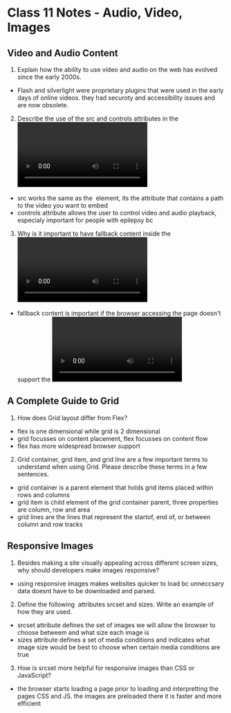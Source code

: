 # Class 11 Notes - Audio, Video, Images

## Video and Audio Content

1. Explain how the ability to use video and audio on the web has evolved since the early 2000s.

- Flash and silverlight were proprietary plugins that were used in the early days of online videos.  they had securoty and accessibility issues and are now obsolete.  

2. Describe the use of the src and controls attributes in the <video> element.

- src works the same as the <img> element, its the attribute that contains a path to the video you want to embed
- controls attribute allows the user to control video and audio playback, especialy important for people with epilepsy bc

3. Why is it important to have fallback content inside the <video> element?
Write a very short story where <audio> and <video> are characters.

- fallback content is important if the browser accessing the page doesn't support the <video> element.  it can be a direct link to the video file

## A Complete Guide to Grid

1. How does Grid layout differ from Flex?

- flex is one dimensional while grid is 2 dimensional
- grid focusses on content placement, flex focusses on content flow
- flex has more widespread browser support

2. Grid container, grid item, and grid line are a few important terms to understand when using Grid. Please describe these terms in a few sentences.

- grid container is a parent element that holds grid items placed within rows and columns
- grid item is child element of the grid container parent, three properties are column, row and area
- grid lines are the lines that represent the startof, end of, or between column and row tracks 


## Responsive Images

1. Besides making a site visually appealing across different screen sizes, why should developers make images responsive?

- using responsive images makes websites quicker to load bc unneccsary data doesnt have to be downloaded and parsed.  

2. Define the following <img> attributes srcset and sizes. Write an example of how they are used.

- srcset attribute defines the set of images we will allow the browser to choose betweem and what size each image is
- sizes attribute defines a set of media conditions and indicates what image size would be best to choose when certain media conditions are true

3. How is srcset more helpful for responsive images than CSS or JavaScript?

- the browser starts loading a page prior to loading and interpretting the pages CSS and JS.  the images are preloaded there it is faster and more efficient
